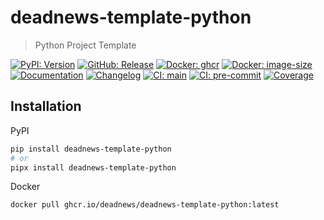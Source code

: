 # deadnews-template-python

> Python Project Template

[![PyPI: Version](https://img.shields.io/pypi/v/deadnews-template-python?logo=pypi&logoColor=white)](https://pypi.org/project/deadnews-template-python)
[![GitHub: Release](https://img.shields.io/github/v/release/deadnews/deadnews-template-python?logo=github&logoColor=white)](https://github.com/deadnews/deadnews-template-python/releases/latest)
[![Docker: ghcr](https://img.shields.io/badge/docker-ghcr-blue.svg?logo=github&logoColor=white)](https://github.com/deadnews/deadnews-template-python/pkgs/container/deadnews-template-python)
[![Docker: image-size](https://ghcr-badge.egpl.dev/deadnews/deadnews-template-python/size?color=%230e80c0)](https://github.com/deadnews/deadnews-template-python/pkgs/container/deadnews-template-python)
[![Documentation](https://img.shields.io/badge/documentation-gray.svg?logo=materialformkdocs&logoColor=white)](https://deadnews.github.io/deadnews-template-python)
[![Changelog](https://img.shields.io/badge/changelog-gray.svg?logo=github&logoColor=white)](https://github.com/deadnews/deadnews-template-python/blob/main/CHANGELOG.md)
[![CI: main](https://img.shields.io/github/actions/workflow/status/deadnews/deadnews-template-python/main.yml?branch=main&logo=github&logoColor=white&label=main)](https://github.com/deadnews/deadnews-template-python/actions/workflows/main.yml)
[![CI: pre-commit](https://results.pre-commit.ci/badge/github/DeadNews/deadnews-template-python/main.svg)](https://results.pre-commit.ci/latest/github/deadnews/deadnews-template-python/main)
[![Coverage](https://img.shields.io/codecov/c/github/deadnews/deadnews-template-python?token=OCZDZIYPMC&logo=codecov&logoColor=white)](https://codecov.io/gh/deadnews/deadnews-template-python)

## Installation

PyPI

```sh
pip install deadnews-template-python
# or
pipx install deadnews-template-python
```

Docker

```sh
docker pull ghcr.io/deadnews/deadnews-template-python:latest
```
